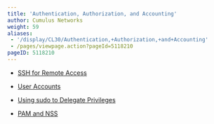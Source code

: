 ```yaml
---
title: 'Authentication, Authorization, and Accounting'
author: Cumulus Networks
weight: 59
aliases:
 - '/display/CL30/Authentication,+Authorization,+and+Accounting'
 - /pages/viewpage.action?pageId=5118210
pageID: 5118210
---
```

  - [SSH for Remote
    Access](/version/cumulus-linux-30/System-Management/Authentication-Authorization-and-Accounting/SSH-for-Remote-Access)

  - [User
    Accounts](/version/cumulus-linux-30/System-Management/Authentication-Authorization-and-Accounting/User-Accounts)

  - [Using sudo to Delegate
    Privileges](/version/cumulus-linux-30/System-Management/Authentication-Authorization-and-Accounting/Using-sudo-to-Delegate-Privileges)

  - [PAM and
    NSS](/version/cumulus-linux-30/System-Management/Authentication-Authorization-and-Accounting/LDAP-Authentication-and-Authorization)

